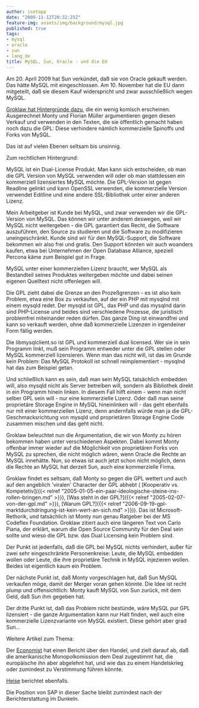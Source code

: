 ```yaml
---
author: isotopp
date: "2009-11-12T20:32:25Z"
feature-img: assets/img/background/mysql.jpg
published: true
tags:
- mysql
- oracle
- sun
- lang_de
title: MySQL, Sun, Oracle - und die EU
---
```

Am 20. April 2009 hat Sun verkündet, daß sie von Oracle gekauft werden. Das hätte MySQL mit eingeschlossen. Am 10. November hat die EU dann mitgeteilt, daß sie diesem Kauf widerspricht und zwar ausschließlich wegen MySQL.

[Groklaw hat Hintergründe dazu](http://www.groklaw.net/article.php?story=20091021164738392), die ein wenig komisch erscheinen. Ausgerechnet Monty und Florian Müller argumentieren gegen diesen Verkauf und verwenden in den Texten, die sie öffentlich gemacht haben noch dazu die GPL: Diese verhindere nämlich kommerzielle Spinoffs und Forks von MySQL.

Das ist auf vielen Ebenen seltsam bis unsinnig.

Zum rechtlichen Hintergrund:

MySQL ist ein Dual-License Produkt. Man kann sich entscheiden, ob man die GPL Version von MySQL verwenden will oder ob man stattdessen ein kommerziell lizensiertes MySQL möchte. Die GPL-Version ist gegen Readline gelinkt und kann OpenSSL verwenden, die kommerzielle Version verwendet Editline und eine andere SSL-Bibliothek unter einer anderen Lizenz.

Mein Arbeitgeber ist Kunde bei MySQL, und zwar verwenden wir die GPL-Version von MySQL. Das können wir unter anderem deswegen, weil wir MySQL nicht weitergeben - die GPL garantiert das Recht, die Software auszuführen, den Source zu studieren und die Software zu modifizieren uneingeschränkt. Kunde sind wir für den MySQL-Support, die Software bekommen wir also frei und gratis. Den Support könnten wir auch woanders kaufen, etwa bei Unternehmen der Open Database Alliance, speziell Percona käme zum Beispiel gut in Frage.

MySQL unter einer kommerziellen Lizenz braucht, wer MySQL als Bestandteil seines Produktes weitergeben möchte und dabei seinen eigenen Quelltext nicht offenlegen will.

Die GPL zieht dabei die Grenze an den Prozeßgrenzen - es ist also kein Problem, etwa eine Box zu verkaufen, auf der ein PHP mit mysqlnd mit einem mysqld redet. Der mysqld ist GPL, das PHP und das mysqlnd darin sind PHP-License und beides sind verschiedene Prozesse, die juristisch problemfrei miteinander reden dürfen. Das ganze Ding ist einwandfrei und kann so verkauft werden, ohne daß kommerzielle Lizenzen in irgendeiner Form fällig werden.

Die libmysqlclient.so ist GPL und kommerziell dual licensed. Wer sie in sein Programm linkt, muß sein Programm entweder unter die GPL stellen oder MySQL kommerziell lizensieren. Wenn man das nicht will, ist das im Grunde kein Problem: Das MySQL Protokoll ist schnell reimplementiert - mysqlnd hat das zum Beispiel getan.

Und schließlich kann es sein, daß man sein MySQL tatsächlich embedden will, also mysqld nicht als Server betreiben will, sondern als Bibliothek direkt in ein Programm hinein linken. In diesem Fall hilft einem - wenn man nicht selber GPL sein will - nur eine kommerzielle Lizenz. Oder daß man seine proprietäre Storage Engine in MySQL hineinlinken will - das geht ebenfalls nur mit einer kommerziellen Lizenz, denn andernfalls würde man ja die GPL-Geschmacksrichtung von mysqld  und proprietären Storage Engine Code zusammen mischen und das geht nicht.

Groklaw beleuchtet nun die Argumentation, die wir von Monty zu hören bekommen haben unter verschiedenen Aspekten. Dabei kommt Monty offenbar immer wieder auf die Möglichkeit von proprietären Forks von MySQL zu sprechen, die nicht möglich wären, wenn Oracle die Rechte an MySQL innehätte. Nun, so etwas ist auch jetzt schon nicht möglich, denn die Rechte an MySQL hat derzeit Sun, auch eine kommerzielle Firma.

Groklaw findet es seltsam, daß Monty so gegen die GPL wettert und auch auf den angeblich 'viralen' Character der GPL abhebt (
[Kooperativ vs. Kompetetiv]({{< relref "2005-01-05-ein-paar-ideologische-steine-ins-rollen-bringen.md" >}}), [Was steht in der GPL?]({{< relref "2005-02-07-von-der-gpl.md" >}}), [Warum GPL?]({{< relref "2006-09-19-gpl-marktdurchdringung-ist-kein-wert-an-sich.md" >}})). Das ist Microsoft-Rethorik, und tatsächlich ist Monty nun genau Ratgeber bei der MS Codeflex Foundation. Groklaw zitiert auch eine längeren Text von Carlo Piana, der erklärt, warum die Open Source Community für den Deal sein sollte und wieso die GPL bzw. das Dual Licensing kein Problem sind.

Der Punkt ist jedenfalls, daß die GPL bei MySQL nichts verhindert, außer für zwei sehr eingeschränkte Personenkreise: Leute, die MySQL embedden wollen oder Leute, die ihre proprietäre Technik in MySQL injezieren wollen. Beides ist eigentlich kaum ein Problem.

Der nächste Punkt ist, daß Monty vorgeschlagen hat, daß Sun MySQL verkaufen möge, damit der Merger voran gehen könnte. Die Idee ist recht plump und offensichtlich: Monty kauft MySQL von Sun zurück, mit dem Geld, daß Sun ihm gegeben hat.

Der dritte Punkt ist, daß das Problem nicht bestünde, wäre MySQL pur GPL lizensiert - die ganze Argumentation kann nur Halt finden, weil auch eine kommerzielle Lizenzvariante von MySQL existiert. Diese gehört aber grad Sun…

Weitere Artikel zum Thema:

Der [Economist](http://www.economist.com/node/14840272) hat einen Bericht über den Handel, und zielt darauf ab, daß die amerikanische Monopolkomission dem Deal zugestimmt hat, die europäische ihn aber abgelehnt hat, und wie das zu einem Handelskrieg oder zumindest zu Verstimmung führen könnte.

[Heise](http://www.heise.de/newsticker/meldung/EU-Kommission-hat-Bedenken-gegen-Uebernahme-von-Sun-durch-Oracle-Update-854613.html) berichtet ebenfalls.

Die Position von SAP in dieser Sache bleibt zumindest nach der Berichterstattung im Dunkeln.
